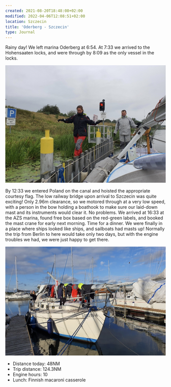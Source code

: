 ```yaml
---
created: 2021-08-20T18:48:08+02:00
modified: 2022-04-06T12:08:51+02:00
location: Szczecin
title: 'Oderberg - Szczecin'
type: Journal
---
```


Rainy day! We left marina Oderberg at 6:54.
At 7:33 we arrived to the Hohensaaten locks, and were through by 8:09 as the only vessel in the locks.

![In Hohensaaten](../2021/72ad9e980200ebc5599966f3b88751cc.jpg) 

By 12:33 we entered Poland on the canal and hoisted the appropriate courtesy flag.
The low railway bridge upon arrival to Szczecin was quite exciting! Only 2.96m clearance, so we motored through at a very low speed, with a person in the bow holding a boathook to make sure our laid-down mast and its instruments would clear it. No problems.
We arrived at 16:33 at the AZS marina, found free box based on the red-green labels, and booked the mast crane for early next morning.
Time for a dinner. We were finally in a place where ships looked like ships, and sailboats had masts up!
Normally the trip from Berlin to here would take only two days, but with the engine troubles we had, we were just happy to get there.

![Drying gear in AZS Marina](../2021/dbc34bd19acde91e3ed104fa4267267e.jpg) 

* Distance today: 48NM
* Trip distance: 124.3NM
* Engine hours: 10
* Lunch: Finnish macaroni casserole
